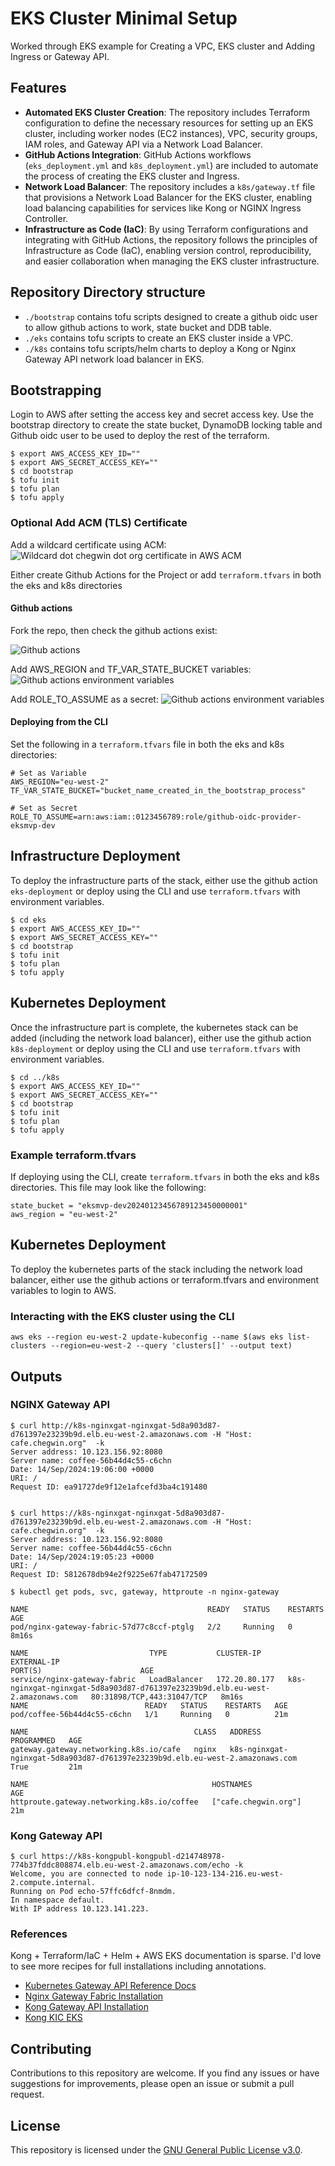 
# EKS Cluster Minimal Setup
Worked through EKS example for Creating a VPC, EKS cluster and Adding Ingress or Gateway API.

## Features

- **Automated EKS Cluster Creation**: The repository includes Terraform configuration to define the necessary resources for setting up an EKS cluster, including worker nodes (EC2 instances), VPC, security groups, IAM roles, and Gateway API via a Network Load Balancer.
- **GitHub Actions Integration**: GitHub Actions workflows (`eks_deployment.yml` and `k8s_deployment.yml`) are included to automate the process of creating the EKS cluster and Ingress.
- **Network Load Balancer**: The repository includes a `k8s/gateway.tf` file that provisions a Network Load Balancer for the EKS cluster, enabling load balancing capabilities for services like Kong or NGINX Ingress Controller.
- **Infrastructure as Code (IaC)**: By using Terraform configurations and integrating with GitHub Actions, the repository follows the principles of Infrastructure as Code (IaC), enabling version control, reproducibility, and easier collaboration when managing the EKS cluster infrastructure.

## Repository Directory structure

- ````./bootstrap```` contains tofu scripts designed to create a github oidc user to allow github actions to work, state bucket and DDB table.
- ````./eks```` contains tofu scripts to create an EKS cluster inside a VPC.
- ````./k8s```` contains tofu scripts/helm charts to deploy a Kong or Nginx Gateway API network load balancer in EKS.


## Bootstrapping

Login to AWS after setting the access key and secret access key. Use the bootstrap directory to create the state bucket,  DynamoDB locking table and Github oidc user to be used to deploy the rest of the terraform.

````
$ export AWS_ACCESS_KEY_ID=""
$ export AWS_SECRET_ACCESS_KEY=""
$ cd bootstrap
$ tofu init
$ tofu plan
$ tofu apply
````

### Optional Add ACM (TLS) Certificate

Add a wildcard certificate using ACM:
![Wildcard dot chegwin dot org certificate in AWS ACM](images/acm.png "*.chegwin.org certificate")

Either create Github Actions for the Project or add ````terraform.tfvars```` in both the eks and k8s directories

#### Github actions

Fork the repo, then check the github actions exist:

![Github actions](images/github_actions.png "Github actions overview")

Add AWS_REGION and TF_VAR_STATE_BUCKET variables:
![Github actions environment variables](images/variables.png "Github actions environments")

Add ROLE_TO_ASSUME as a secret:
![Github actions environment variables](images/secrets.png "Github actions environments")


#### Deploying from the CLI

Set the following in a ````terraform.tfvars```` file in both the eks and k8s directories:

````
# Set as Variable
AWS_REGION="eu-west-2"
TF_VAR_STATE_BUCKET="bucket_name_created_in_the_bootstrap_process"

# Set as Secret
ROLE_TO_ASSUME=arn:aws:iam::0123456789:role/github-oidc-provider-eksmvp-dev
````
## Infrastructure Deployment

To deploy the infrastructure parts of the stack, either use the github action ````eks-deployment```` or deploy using the CLI and use ````terraform.tfvars```` with environment variables.

````
$ cd eks
$ export AWS_ACCESS_KEY_ID=""
$ export AWS_SECRET_ACCESS_KEY=""
$ cd bootstrap
$ tofu init
$ tofu plan
$ tofu apply
````

## Kubernetes Deployment

Once the infrastructure part is complete, the kubernetes stack can be added (including the network load balancer), either use the github action ````k8s-deployment```` or deploy using the CLI and use ````terraform.tfvars```` with environment variables.

````
$ cd ../k8s
$ export AWS_ACCESS_KEY_ID=""
$ export AWS_SECRET_ACCESS_KEY=""
$ cd bootstrap
$ tofu init
$ tofu plan
$ tofu apply
````

### Example terraform.tfvars

If deploying using the CLI, create ````terraform.tfvars```` in both the eks and k8s directories.  This file may look like the following:

````
state_bucket = "eksmvp-dev20240123456789123450000001"
aws_region = "eu-west-2"
````

## Kubernetes Deployment 

To deploy the kubernetes parts of the stack including the network load balancer, either use the github actions or terraform.tfvars and environment variables to login to AWS.


### Interacting with the EKS cluster using the CLI
````
aws eks --region eu-west-2 update-kubeconfig --name $(aws eks list-clusters --region=eu-west-2 --query 'clusters[]' --output text)
````

## Outputs

### NGINX Gateway API

````
$ curl http://k8s-nginxgat-nginxgat-5d8a903d87-d761397e23239b9d.elb.eu-west-2.amazonaws.com -H "Host: cafe.chegwin.org"  -k
Server address: 10.123.156.92:8080
Server name: coffee-56b44d4c55-c6chn
Date: 14/Sep/2024:19:06:00 +0000
URI: /
Request ID: ea91727de9f12e1afcefd3ba4c191480


$ curl https://k8s-nginxgat-nginxgat-5d8a903d87-d761397e23239b9d.elb.eu-west-2.amazonaws.com -H "Host: cafe.chegwin.org"  -k
Server address: 10.123.156.92:8080
Server name: coffee-56b44d4c55-c6chn
Date: 14/Sep/2024:19:05:23 +0000
URI: /
Request ID: 5812678db94e2f9225e67fab47172509

$ kubectl get pods, svc, gateway, httproute -n nginx-gateway

NAME                                        READY   STATUS    RESTARTS   AGE
pod/nginx-gateway-fabric-57d77c8ccf-ptglg   2/2     Running   0          8m16s

NAME                           TYPE           CLUSTER-IP      EXTERNAL-IP                                                                     PORT(S)                      AGE
service/nginx-gateway-fabric   LoadBalancer   172.20.80.177   k8s-nginxgat-nginxgat-5d8a903d87-d761397e23239b9d.elb.eu-west-2.amazonaws.com   80:31898/TCP,443:31047/TCP   8m16s
NAME                          READY   STATUS    RESTARTS   AGE
pod/coffee-56b44d4c55-c6chn   1/1     Running   0          21m

NAME                                     CLASS   ADDRESS                                                                         PROGRAMMED   AGE
gateway.gateway.networking.k8s.io/cafe   nginx   k8s-nginxgat-nginxgat-5d8a903d87-d761397e23239b9d.elb.eu-west-2.amazonaws.com   True         21m

NAME                                         HOSTNAMES              AGE
httproute.gateway.networking.k8s.io/coffee   ["cafe.chegwin.org"]   21m

````

### Kong Gateway API

````
$ curl https://k8s-kongpubl-kongpubl-d214748978-774b37fddc808874.elb.eu-west-2.amazonaws.com/echo -k   
Welcome, you are connected to node ip-10-123-134-216.eu-west-2.compute.internal.
Running on Pod echo-57ffc6dfcf-8nmdm.
In namespace default.
With IP address 10.123.141.223.
````

### References

Kong + Terraform/IaC + Helm + AWS EKS documentation is sparse. I'd love to see more recipes for full installations including annotations.

- [ Kubernetes Gateway API Reference Docs](https://gateway-api.sigs.k8s.io/)
- [ Nginx Gateway Fabric Installation ](https://docs.nginx.com/nginx-gateway-fabric/installation/installing-ngf/helm/)
- [ Kong Gateway API Installation](https://docs.konghq.com/kubernetes-ingress-controller/latest/install/helm/)
- [ Kong KIC EKS ](https://docs.konghq.com/kubernetes-ingress-controller/latest/install/cloud/eks/)

## Contributing

Contributions to this repository are welcome. If you find any issues or have suggestions for improvements, please open an issue or submit a pull request.

## License

This repository is licensed under the [GNU General Public License v3.0](LICENSE).
